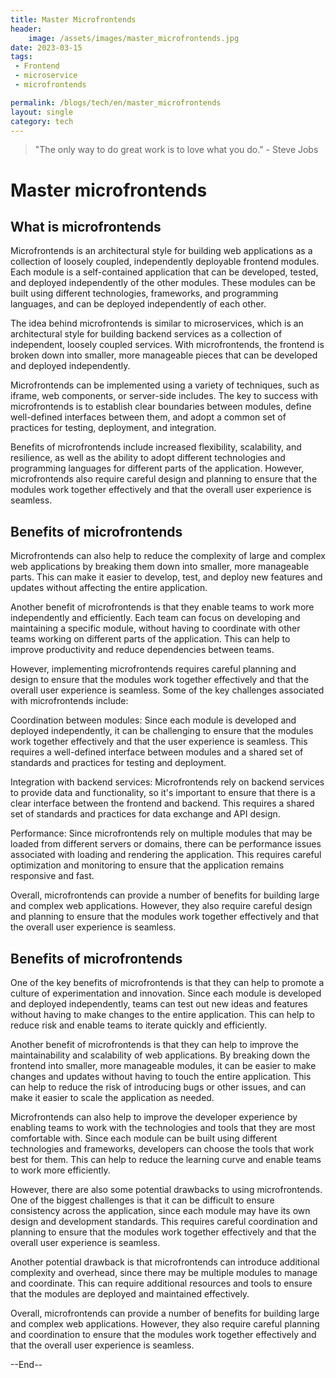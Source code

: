 ```yaml
---
title: Master Microfrontends
header:
    image: /assets/images/master_microfrontends.jpg
date: 2023-03-15
tags:
 - Frontend
 - microservice
 - microfrontends

permalink: /blogs/tech/en/master_microfrontends
layout: single
category: tech
---
```

> "The only way to do great work is to love what you do." - Steve Jobs

# Master microfrontends

## What is microfrontends
Microfrontends is an architectural style for building web applications as a collection of loosely coupled, independently deployable frontend modules. Each module is a self-contained application that can be developed, tested, and deployed independently of the other modules. These modules can be built using different technologies, frameworks, and programming languages, and can be deployed independently of each other.

The idea behind microfrontends is similar to microservices, which is an architectural style for building backend services as a collection of independent, loosely coupled services. With microfrontends, the frontend is broken down into smaller, more manageable pieces that can be developed and deployed independently.

Microfrontends can be implemented using a variety of techniques, such as iframe, web components, or server-side includes. The key to success with microfrontends is to establish clear boundaries between modules, define well-defined interfaces between them, and adopt a common set of practices for testing, deployment, and integration.

Benefits of microfrontends include increased flexibility, scalability, and resilience, as well as the ability to adopt different technologies and programming languages for different parts of the application. However, microfrontends also require careful design and planning to ensure that the modules work together effectively and that the overall user experience is seamless.

## Benefits of microfrontends

Microfrontends can also help to reduce the complexity of large and complex web applications by breaking them down into smaller, more manageable parts. This can make it easier to develop, test, and deploy new features and updates without affecting the entire application.

Another benefit of microfrontends is that they enable teams to work more independently and efficiently. Each team can focus on developing and maintaining a specific module, without having to coordinate with other teams working on different parts of the application. This can help to improve productivity and reduce dependencies between teams.

However, implementing microfrontends requires careful planning and design to ensure that the modules work together effectively and that the overall user experience is seamless. Some of the key challenges associated with microfrontends include:

Coordination between modules: Since each module is developed and deployed independently, it can be challenging to ensure that the modules work together effectively and that the user experience is seamless. This requires a well-defined interface between modules and a shared set of standards and practices for testing and deployment.

Integration with backend services: Microfrontends rely on backend services to provide data and functionality, so it's important to ensure that there is a clear interface between the frontend and backend. This requires a shared set of standards and practices for data exchange and API design.

Performance: Since microfrontends rely on multiple modules that may be loaded from different servers or domains, there can be performance issues associated with loading and rendering the application. This requires careful optimization and monitoring to ensure that the application remains responsive and fast.

Overall, microfrontends can provide a number of benefits for building large and complex web applications. However, they also require careful design and planning to ensure that the modules work together effectively and that the overall user experience is seamless.

## Benefits of microfrontends

One of the key benefits of microfrontends is that they can help to promote a culture of experimentation and innovation. Since each module is developed and deployed independently, teams can test out new ideas and features without having to make changes to the entire application. This can help to reduce risk and enable teams to iterate quickly and efficiently.

Another benefit of microfrontends is that they can help to improve the maintainability and scalability of web applications. By breaking down the frontend into smaller, more manageable modules, it can be easier to make changes and updates without having to touch the entire application. This can help to reduce the risk of introducing bugs or other issues, and can make it easier to scale the application as needed.

Microfrontends can also help to improve the developer experience by enabling teams to work with the technologies and tools that they are most comfortable with. Since each module can be built using different technologies and frameworks, developers can choose the tools that work best for them. This can help to reduce the learning curve and enable teams to work more efficiently.

However, there are also some potential drawbacks to using microfrontends. One of the biggest challenges is that it can be difficult to ensure consistency across the application, since each module may have its own design and development standards. This requires careful coordination and planning to ensure that the modules work together effectively and that the overall user experience is seamless.

Another potential drawback is that microfrontends can introduce additional complexity and overhead, since there may be multiple modules to manage and coordinate. This can require additional resources and tools to ensure that the modules are deployed and maintained effectively.

Overall, microfrontends can provide a number of benefits for building large and complex web applications. However, they also require careful planning and coordination to ensure that the modules work together effectively and that the overall user experience is seamless.


--End--

